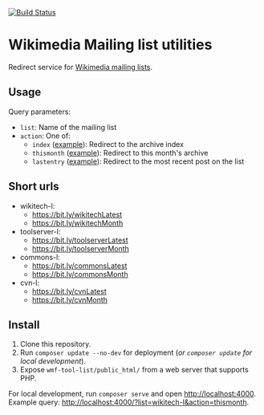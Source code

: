 [![Build Status](https://travis-ci.com/Krinkle/wmf-tool-list.svg?branch=master)](https://travis-ci.com/Krinkle/wmf-tool-list)

Wikimedia Mailing list utilities
=============

Redirect service for [Wikimedia mailing lists](https://lists.wikimedia.org/mailman/listinfo).

## Usage

Query parameters:

* `list`: Name of the mailing list
* `action`: One of:
  * `index` ([example](https://list.toolforge.org/?list=wikitech-l&action=index)): Redirect to the archive index
  * `thismonth` ([example](https://list.toolforge.org/?list=wikitech-l&action=thismonth)): Redirect to this month's archive
  * `lastentry` ([example](https://list.toolforge.org/?list=wikitech-l&action=lastentry)): Redirect to the most recent post on the list

##  Short urls

* wikitech-l:
  * https://bit.ly/wikitechLatest
  * https://bit.ly/wikitechMonth
* toolserver-l:
  * https://bit.ly/toolserverLatest
  * https://bit.ly/toolserverMonth
* commons-l:
  * https://bit.ly/commonsLatest
  * https://bit.ly/commonsMonth
* cvn-l:
  * https://bit.ly/cvnLatest
  * https://bit.ly/cvnMonth

## Install

1. Clone this repository.
2. Run `composer update --no-dev` for deployment (_or `composer update` for local development_).
3. Expose `wmf-tool-list/public_html/` from a web server that supports PHP.

For local development, run `composer serve` and open <http://localhost:4000>. Example query: <http://localhost:4000/?list=wikitech-l&action=thismonth>.

